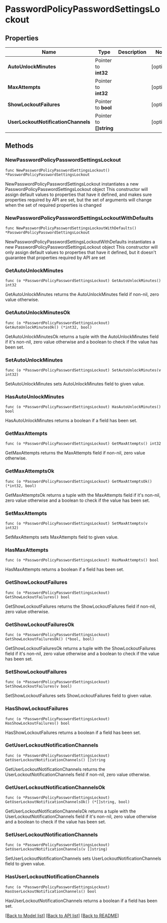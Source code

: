 # PasswordPolicyPasswordSettingsLockout

## Properties

Name | Type | Description | Notes
------------ | ------------- | ------------- | -------------
**AutoUnlockMinutes** | Pointer to **int32** |  | [optional] 
**MaxAttempts** | Pointer to **int32** |  | [optional] 
**ShowLockoutFailures** | Pointer to **bool** |  | [optional] 
**UserLockoutNotificationChannels** | Pointer to **[]string** |  | [optional] 

## Methods

### NewPasswordPolicyPasswordSettingsLockout

`func NewPasswordPolicyPasswordSettingsLockout() *PasswordPolicyPasswordSettingsLockout`

NewPasswordPolicyPasswordSettingsLockout instantiates a new PasswordPolicyPasswordSettingsLockout object
This constructor will assign default values to properties that have it defined,
and makes sure properties required by API are set, but the set of arguments
will change when the set of required properties is changed

### NewPasswordPolicyPasswordSettingsLockoutWithDefaults

`func NewPasswordPolicyPasswordSettingsLockoutWithDefaults() *PasswordPolicyPasswordSettingsLockout`

NewPasswordPolicyPasswordSettingsLockoutWithDefaults instantiates a new PasswordPolicyPasswordSettingsLockout object
This constructor will only assign default values to properties that have it defined,
but it doesn't guarantee that properties required by API are set

### GetAutoUnlockMinutes

`func (o *PasswordPolicyPasswordSettingsLockout) GetAutoUnlockMinutes() int32`

GetAutoUnlockMinutes returns the AutoUnlockMinutes field if non-nil, zero value otherwise.

### GetAutoUnlockMinutesOk

`func (o *PasswordPolicyPasswordSettingsLockout) GetAutoUnlockMinutesOk() (*int32, bool)`

GetAutoUnlockMinutesOk returns a tuple with the AutoUnlockMinutes field if it's non-nil, zero value otherwise
and a boolean to check if the value has been set.

### SetAutoUnlockMinutes

`func (o *PasswordPolicyPasswordSettingsLockout) SetAutoUnlockMinutes(v int32)`

SetAutoUnlockMinutes sets AutoUnlockMinutes field to given value.

### HasAutoUnlockMinutes

`func (o *PasswordPolicyPasswordSettingsLockout) HasAutoUnlockMinutes() bool`

HasAutoUnlockMinutes returns a boolean if a field has been set.

### GetMaxAttempts

`func (o *PasswordPolicyPasswordSettingsLockout) GetMaxAttempts() int32`

GetMaxAttempts returns the MaxAttempts field if non-nil, zero value otherwise.

### GetMaxAttemptsOk

`func (o *PasswordPolicyPasswordSettingsLockout) GetMaxAttemptsOk() (*int32, bool)`

GetMaxAttemptsOk returns a tuple with the MaxAttempts field if it's non-nil, zero value otherwise
and a boolean to check if the value has been set.

### SetMaxAttempts

`func (o *PasswordPolicyPasswordSettingsLockout) SetMaxAttempts(v int32)`

SetMaxAttempts sets MaxAttempts field to given value.

### HasMaxAttempts

`func (o *PasswordPolicyPasswordSettingsLockout) HasMaxAttempts() bool`

HasMaxAttempts returns a boolean if a field has been set.

### GetShowLockoutFailures

`func (o *PasswordPolicyPasswordSettingsLockout) GetShowLockoutFailures() bool`

GetShowLockoutFailures returns the ShowLockoutFailures field if non-nil, zero value otherwise.

### GetShowLockoutFailuresOk

`func (o *PasswordPolicyPasswordSettingsLockout) GetShowLockoutFailuresOk() (*bool, bool)`

GetShowLockoutFailuresOk returns a tuple with the ShowLockoutFailures field if it's non-nil, zero value otherwise
and a boolean to check if the value has been set.

### SetShowLockoutFailures

`func (o *PasswordPolicyPasswordSettingsLockout) SetShowLockoutFailures(v bool)`

SetShowLockoutFailures sets ShowLockoutFailures field to given value.

### HasShowLockoutFailures

`func (o *PasswordPolicyPasswordSettingsLockout) HasShowLockoutFailures() bool`

HasShowLockoutFailures returns a boolean if a field has been set.

### GetUserLockoutNotificationChannels

`func (o *PasswordPolicyPasswordSettingsLockout) GetUserLockoutNotificationChannels() []string`

GetUserLockoutNotificationChannels returns the UserLockoutNotificationChannels field if non-nil, zero value otherwise.

### GetUserLockoutNotificationChannelsOk

`func (o *PasswordPolicyPasswordSettingsLockout) GetUserLockoutNotificationChannelsOk() (*[]string, bool)`

GetUserLockoutNotificationChannelsOk returns a tuple with the UserLockoutNotificationChannels field if it's non-nil, zero value otherwise
and a boolean to check if the value has been set.

### SetUserLockoutNotificationChannels

`func (o *PasswordPolicyPasswordSettingsLockout) SetUserLockoutNotificationChannels(v []string)`

SetUserLockoutNotificationChannels sets UserLockoutNotificationChannels field to given value.

### HasUserLockoutNotificationChannels

`func (o *PasswordPolicyPasswordSettingsLockout) HasUserLockoutNotificationChannels() bool`

HasUserLockoutNotificationChannels returns a boolean if a field has been set.


[[Back to Model list]](../README.md#documentation-for-models) [[Back to API list]](../README.md#documentation-for-api-endpoints) [[Back to README]](../README.md)


